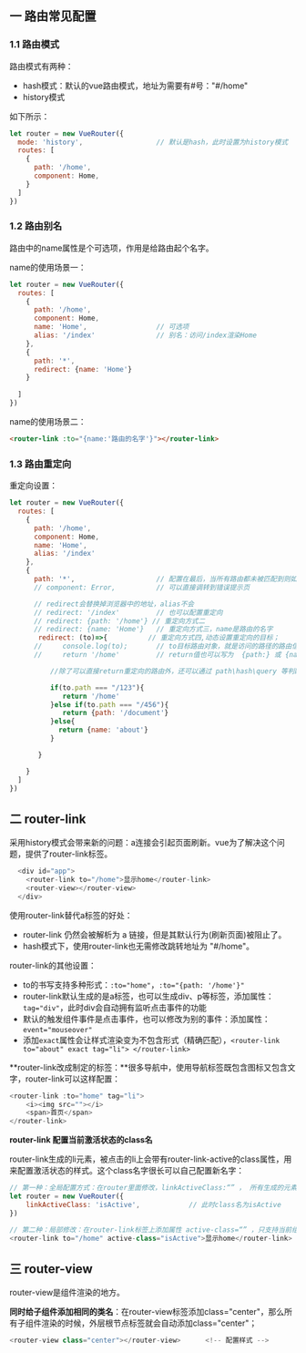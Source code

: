 ## 一 路由常见配置

### 1.1 路由模式

路由模式有两种：
- hash模式：默认的vue路由模式，地址为需要有#号："#/home"
- history模式

如下所示：
```js
let router = new VueRouter({
  mode: 'history',                  // 默认是hash，此时设置为history模式
  routes: [
    {
      path: '/home',
      component: Home,
    }
  ]
})
```

### 1.2 路由别名

路由中的name属性是个可选项，作用是给路由起个名字。

name的使用场景一：
```js
let router = new VueRouter({
  routes: [
    {
      path: '/home',
      component: Home,
      name: 'Home',                 // 可选项
      alias: '/index'               // 别名：访问/index渲染Home
    },
    {
      path: '*',
      redirect: {name: 'Home'}      
    }
    
  ]
})
```

name的使用场景二：
```html
<router-link :to="{name:'路由的名字'}"></router-link>
```

### 1.3 路由重定向

重定向设置：
```js
let router = new VueRouter({
  routes: [
    {
      path: '/home',
      component: Home,
      name: 'Home',                 
      alias: '/index'              
    },
    {
      path: '*',                    // 配置在最后，当所有路由都未被匹配到则如何处理
      // component: Error,          // 可以直接调转到错误提示页

      // redirect会替换掉浏览器中的地址，alias不会
      // redirect: '/index'         // 也可以配置重定向
      // redirect: {path: '/home'} // 重定向方式二
      // redirect: {name: 'Home'}   // 重定向方式三，name是路由的名字
       redirect: (to)=>{          // 重定向方式四,动态设置重定向的目标；
      //     console.log(to);       // to目标路由对象，就是访问的路径的路由信息
      //     return '/home'         // return值也可以写为  {path:} 或 {name:}

          //除了可以直接return重定向的路由外，还可以通过 path\hash\query 等判断，动态设置重定向的目标路由：

          if(to.path === "/123"){
             return '/home' 
          }else if(to.path === "/456"){
             return {path: '/document'}
          }else{
            return {name: 'about'}
          }

       }

    }
  ]
})
```

## 二 router-link

采用history模式会带来新的问题：a连接会引起页面刷新。vue为了解决这个问题，提供了router-link标签。
```js
  <div id="app">
    <router-link to="/home">显示home</router-link>
    <router-view></router-view>
  </div>
```

使用router-link替代a标签的好处：
- router-link 仍然会被解析为 a 链接，但是其默认行为(刷新页面)被阻止了。  
- hash模式下，使用router-link也无需修改跳转地址为 "#/home"。  

router-link的其他设置：  
- to的书写支持多种形式：` :to="home" `，` :to="{path: '/home'}" `
- router-link默认生成的是a标签，也可以生成div、p等标签，添加属性：` tag="div" `，此时div会自动拥有监听点击事件的功能
- 默认的触发组件事件是点击事件，也可以修改为别的事件：添加属性：` event="mouseover" `
- 添加` exact `属性会让样式渲染变为不包含形式（精确匹配），`<router-link to="about" exact tag="li"> </router-link>`        
       

**router-link改成制定的标签：**很多导航中，使用导航标签既包含图标又包含文字，router-link可以这样配置：
```js
<router-link :to="home" tag="li">
    <i><img src=""></i>
    <span>首页</span>
</router-link>
```  

**router-link 配置当前激活状态的class名**

router-link生成的li元素，被点击的li上会带有router-link-active的class属性，用来配置激活状态的样式。这个class名字很长可以自己配置新名字：
```js
// 第一种：全局配置方式：在router里面修改，linkActiveClass:“” ， 所有生成的元素的router-link-active都被修改
let router = new VueRouter({
    linkActiveClass: 'isActive',            // 此时class名为isActive
})

// 第二种：局部修改：在router-link标签上添加属性 active-class=“” ，只支持当前组件
<router-link to="/home" active-class="isActive">显示home</router-link>
```

## 三 router-view 

router-view是组件渲染的地方。  

**同时给子组件添加相同的类名**：在router-view标签添加class="center"，那么所有子组件渲染的时候，外层根节点标签就会自动添加class="center"；
```js
<router-view class="center"></router-view>      <!-- 配置样式 -->
```